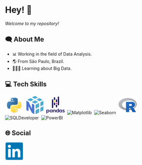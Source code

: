<h1 align="left">Hey! 👋</h1>

<p>
  <em>
    Welcome to my repository!
  </em>
</p>

<h2 align="left">🗨 About Me</h2>

 - 📊 Working in the field of Data Analysis.
 - 🌎 From São Paulo, Brazil.
 - 👩🏻‍💻 Learning about Big Data.

<h2 align="left">💻 Tech Skills</h2>

<p align="left">
<img src="https://github.com/devicons/devicon/blob/master/icons/python/python-original.svg" title="Python" alt="Python" widht="60" height="60"/>&nbsp;
<img src="https://github.com/devicons/devicon/blob/master/icons/numpy/numpy-original.svg" title="Numpy" alt="Numpy" widht="60" height="60"/>&nbsp;
<img src="https://github.com/devicons/devicon/blob/master/icons/pandas/pandas-original-wordmark.svg" title="Pandas" alt="Pandas" widht="60" height="60"/>&nbsp;
<img src="https://www.phidgets.com/education/wp-content/uploads/2021/04/Matplotlib_icon.png" title="Matplotlib" alt="Matplotlib" widht="60" height="60"/>&nbsp;
<img src="https://user-images.githubusercontent.com/315810/92161415-9e357100-edfe-11ea-917d-f9e33fd60741.png" title="Seaborn" alt="Seaborn" width="60" height="60"/>&nbsp;
<img src="https://github.com/devicons/devicon/blob/master/icons/r/r-original.svg" title="R" alt="R" widht="60" height="60"/>&nbsp;   
<img src="https://upload.wikimedia.org/wikipedia/en/thumb/6/68/Oracle_SQL_Developer_logo.svg/800px-Oracle_SQL_Developer_logo.svg.png" title="SQLDeveloper" alt="SQLDeveloper" widht="60" height="60"/>&nbsp;
<img src="https://upload.wikimedia.org/wikipedia/commons/thumb/c/cf/New_Power_BI_Logo.svg/630px-New_Power_BI_Logo.svg.png" title="PowerBI" alt="PowerBI" width="60" height="60"/>&nbsp; 
</p> 

<h2 align="left">🌐 Social</h2>
<div style="display: inline_block">
 <p align="left">
 <a href="https://linkedin.com/in/lipmoreira" target="blank"><img align="center" src="https://github.com/devicons/devicon/blob/master/icons/linkedin/linkedin-original.svg" alt="lipmoreira" height="60" width="60" /></a>
 </p>
</div> 
